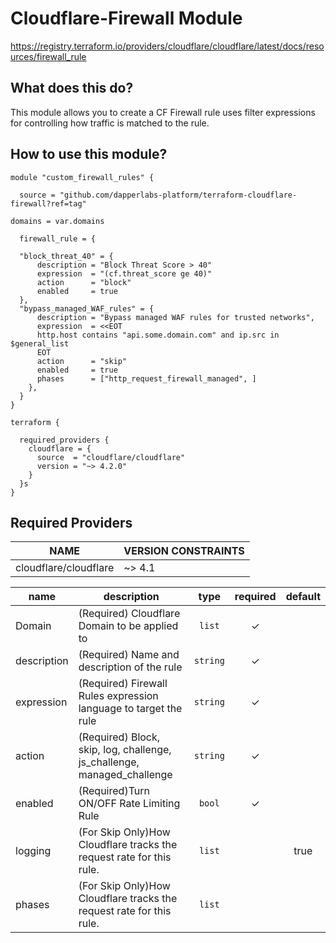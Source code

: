 # Cloudflare-Firewall Module

https://registry.terraform.io/providers/cloudflare/cloudflare/latest/docs/resources/firewall_rule

## What does this do?

This module allows you to create a CF Firewall rule uses filter expressions for controlling how traffic is matched to the rule. 

## How to use this module?

```hcl
module "custom_firewall_rules" {

  source = "github.com/dapperlabs-platform/terraform-cloudflare-firewall?ref=tag"

domains = var.domains

  firewall_rule = {

  "block_threat_40" = {
      description = "Block Threat Score > 40"
      expression  = "(cf.threat_score ge 40)"
      action      = "block"
      enabled     = true
  },
  "bypass_managed_WAF_rules" = {
      description = "Bypass managed WAF rules for trusted networks",
      expression  = <<EOT
      http.host contains "api.some.domain.com" and ip.src in $general_list
      EOT
      action      = "skip"
      enabled     = true
      phases      = ["http_request_firewall_managed", ]
    },
  }
}

terraform {

  required_providers {
    cloudflare = {
      source  = "cloudflare/cloudflare"
      version = "~> 4.2.0"
    }
  }s
}
```

## Required Providers

| NAME                  | VERSION CONSTRAINTS |
| --------------------- | ------------------- |
| cloudflare/cloudflare | ~> 4.1           |

| name                | description                                                                             |             type              | required | default |
| ------------------- | --------------------------------------------------------------------------------------- | :---------------------------: | :------: | :-----: |
| Domain              | (Required) Cloudflare Domain to be applied to                                           | <code title="">list</code>    |    ✓     |         |
| description         | (Required) Name and description of the rule                                             | <code title="">string</code>  |    ✓     |         |
| expression          | (Required) Firewall Rules expression language to target the rule                        | <code title="">string</code>  |    ✓     |         |
| action              | (Required) Block, skip, log, challenge, js_challenge, managed_challenge                 | <code title="">string</code>  |    ✓     |         |
| enabled             | (Required)Turn ON/OFF Rate Limiting Rule                                                | <code title="">bool</code>    |    ✓     |         |
| logging             | (For Skip Only)How Cloudflare tracks the request rate for this rule.                    | <code title="">list</code>    |          |  true   |
| phases              | (For Skip Only)How Cloudflare tracks the request rate for this rule.                    | <code title="">list</code>    |          |         |
